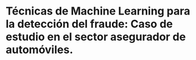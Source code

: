 # Técnicas de Machine Learning para la detección del fraude: Caso de estudio en el sector asegurador de automóviles.
